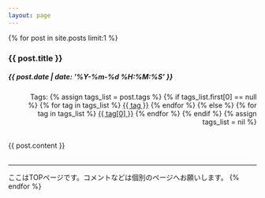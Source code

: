 ```yaml
---
layout: page
---
```


{% for post in site.posts limit:1 %}
<div id="entry-content">
  <h3><a herf="{{ post.url }}" style="color: unset;">{{ post.title }}</a></h3>
  <h5>{{ post.date | date: '%Y-%m-%d %H:%M:%S' }}</h5>
  <ul style="text-align: right;" class="ul-none">
    <li style="display:inline-block;">Tags:</li>
    {% assign tags_list = post.tags %}
    {% if tags_list.first[0] == null %}
      {% for tag in tags_list %} 
        <li style="display:inline-block;"><a href="{{ BASE_PATH }}{{ site.path.tags }}#{{ tag }}-ref">{{ tag }}</a></li>
      {% endfor %}
    {% else %}
      {% for tag in tags_list %} 
        <li style="display:inline-block;"><a href="{{ BASE_PATH }}{{ site.path.tags }}#{{ tag[0] }}-ref">{{ tag[0] }}</a></li>
      {% endfor %}
    {% endif %}
    {% assign tags_list = nil %}
  </ul>
  <br/>
  <div id="entry-body">{{ post.content }}</div>
  <br/>
</div>
<hr/>
ここはTOPページです。コメントなどは<a herf="{{ post.url }}">個別のページ</a>へお願いします。
{% endfor %}


